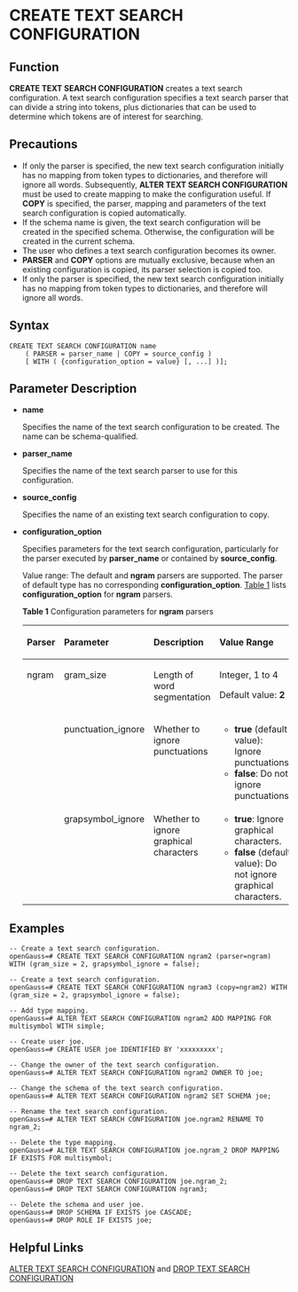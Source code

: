 # CREATE TEXT SEARCH CONFIGURATION<a name="EN-US_TOPIC_0289900950"></a>

## Function<a name="en-us_topic_0283137399_en-us_topic_0237122121_en-us_topic_0059777835_s0e4d513f4465404abcdfaf94e7cbef18"></a>

**CREATE TEXT SEARCH CONFIGURATION**  creates a text search configuration. A text search configuration specifies a text search parser that can divide a string into tokens, plus dictionaries that can be used to determine which tokens are of interest for searching. 

## Precautions<a name="en-us_topic_0283137399_en-us_topic_0237122121_en-us_topic_0059777835_s212243b97a3c488d925beb43fba7c01a"></a>

-   If only the parser is specified, the new text search configuration initially has no mapping from token types to dictionaries, and therefore will ignore all words. Subsequently,  **ALTER TEXT SEARCH CONFIGURATION**  must be used to create mapping to make the configuration useful. If  **COPY**  is specified, the parser, mapping and parameters of the text search configuration is copied automatically.
-   If the schema name is given, the text search configuration will be created in the specified schema. Otherwise, the configuration will be created in the current schema.
-   The user who defines a text search configuration becomes its owner.
-   **PARSER**  and  **COPY**  options are mutually exclusive, because when an existing configuration is copied, its parser selection is copied too. 
-   If only the parser is specified, the new text search configuration initially has no mapping from token types to dictionaries, and therefore will ignore all words.

## Syntax<a name="en-us_topic_0283137399_en-us_topic_0237122121_en-us_topic_0059777835_sebcad83e099e46b0ba586829e634d144"></a>

```
CREATE TEXT SEARCH CONFIGURATION name 
    ( PARSER = parser_name | COPY = source_config )
    [ WITH ( {configuration_option = value} [, ...] )];
```

## Parameter Description<a name="en-us_topic_0283137399_en-us_topic_0237122121_en-us_topic_0059777835_s3935d7de401a4ccd97361e7b2b485805"></a>

-   **name**

    Specifies the name of the text search configuration to be created. The name can be schema-qualified.

-   **parser\_name**

    Specifies the name of the text search parser to use for this configuration. 

-   **source\_config**

    Specifies the name of an existing text search configuration to copy. 

-   **configuration\_option**

    Specifies parameters for the text search configuration, particularly for the parser executed by  **parser\_name**  or contained by  **source\_config**.

    Value range: The default and  **ngram**  parsers are supported. The parser of default type has no corresponding  **configuration\_option**.  [Table 1](#en-us_topic_0283137399_en-us_topic_0237122121_en-us_topic_0059777835_t0d301ca84e1a4c16ae8bead85aa1a8c3)  lists  **configuration\_option**  for  **ngram**  parsers.

    **Table  1**  Configuration parameters for  **ngram**  parsers

    <a name="en-us_topic_0283137399_en-us_topic_0237122121_en-us_topic_0059777835_t0d301ca84e1a4c16ae8bead85aa1a8c3"></a>
    <table><thead align="left"><tr id="en-us_topic_0283137399_en-us_topic_0237122121_en-us_topic_0059777835_r7358f91c6a344d3c925a1e9a3131e90c"><th class="cellrowborder" valign="top" width="10.45%" id="mcps1.2.5.1.1"><p id="en-us_topic_0283137399_en-us_topic_0237122121_en-us_topic_0059777835_a70d80fceef2a43678a68d9d726b1e201"><a name="en-us_topic_0283137399_en-us_topic_0237122121_en-us_topic_0059777835_a70d80fceef2a43678a68d9d726b1e201"></a><a name="en-us_topic_0283137399_en-us_topic_0237122121_en-us_topic_0059777835_a70d80fceef2a43678a68d9d726b1e201"></a>Parser</p>
    </th>
    <th class="cellrowborder" valign="top" width="15.47%" id="mcps1.2.5.1.2"><p id="en-us_topic_0283137399_en-us_topic_0237122121_en-us_topic_0059777835_a2f34f4c0334d454184a3435283061072"><a name="en-us_topic_0283137399_en-us_topic_0237122121_en-us_topic_0059777835_a2f34f4c0334d454184a3435283061072"></a><a name="en-us_topic_0283137399_en-us_topic_0237122121_en-us_topic_0059777835_a2f34f4c0334d454184a3435283061072"></a>Parameter</p>
    </th>
    <th class="cellrowborder" valign="top" width="37.72%" id="mcps1.2.5.1.3"><p id="en-us_topic_0283137399_en-us_topic_0237122121_en-us_topic_0059777835_a9df03cd737914aa88ecf89d869f7bec2"><a name="en-us_topic_0283137399_en-us_topic_0237122121_en-us_topic_0059777835_a9df03cd737914aa88ecf89d869f7bec2"></a><a name="en-us_topic_0283137399_en-us_topic_0237122121_en-us_topic_0059777835_a9df03cd737914aa88ecf89d869f7bec2"></a>Description</p>
    </th>
    <th class="cellrowborder" valign="top" width="36.36%" id="mcps1.2.5.1.4"><p id="en-us_topic_0283137399_en-us_topic_0237122121_en-us_topic_0059777835_ac55de7ecda5d42bc92dec9a7d12cf07f"><a name="en-us_topic_0283137399_en-us_topic_0237122121_en-us_topic_0059777835_ac55de7ecda5d42bc92dec9a7d12cf07f"></a><a name="en-us_topic_0283137399_en-us_topic_0237122121_en-us_topic_0059777835_ac55de7ecda5d42bc92dec9a7d12cf07f"></a>Value Range</p>
    </th>
    </tr>
    </thead>
    <tbody><tr id="en-us_topic_0283137399_en-us_topic_0237122121_en-us_topic_0059777835_r70279f6e42874432aea8dc060ef14816"><td class="cellrowborder" rowspan="3" valign="top" width="10.45%" headers="mcps1.2.5.1.1 "><p id="en-us_topic_0283137399_en-us_topic_0237122121_en-us_topic_0059777835_en-us_topic_0058965729_p796264012457"><a name="en-us_topic_0283137399_en-us_topic_0237122121_en-us_topic_0059777835_en-us_topic_0058965729_p796264012457"></a><a name="en-us_topic_0283137399_en-us_topic_0237122121_en-us_topic_0059777835_en-us_topic_0058965729_p796264012457"></a>ngram</p>
    </td>
    <td class="cellrowborder" valign="top" width="15.47%" headers="mcps1.2.5.1.2 "><p id="en-us_topic_0283137399_en-us_topic_0237122121_en-us_topic_0059777835_a88aacea507174f06908cbceb9ee662f7"><a name="en-us_topic_0283137399_en-us_topic_0237122121_en-us_topic_0059777835_a88aacea507174f06908cbceb9ee662f7"></a><a name="en-us_topic_0283137399_en-us_topic_0237122121_en-us_topic_0059777835_a88aacea507174f06908cbceb9ee662f7"></a>gram_size</p>
    </td>
    <td class="cellrowborder" valign="top" width="37.72%" headers="mcps1.2.5.1.3 "><p id="en-us_topic_0283137399_en-us_topic_0237122121_en-us_topic_0059777835_a6837bb5d15cb4e54984b7a899d208f88"><a name="en-us_topic_0283137399_en-us_topic_0237122121_en-us_topic_0059777835_a6837bb5d15cb4e54984b7a899d208f88"></a><a name="en-us_topic_0283137399_en-us_topic_0237122121_en-us_topic_0059777835_a6837bb5d15cb4e54984b7a899d208f88"></a>Length of word segmentation</p>
    </td>
    <td class="cellrowborder" valign="top" width="36.36%" headers="mcps1.2.5.1.4 "><p id="en-us_topic_0283137399_en-us_topic_0237122121_en-us_topic_0059777835_a66cb45cb1b524d90acbaf6e014833738"><a name="en-us_topic_0283137399_en-us_topic_0237122121_en-us_topic_0059777835_a66cb45cb1b524d90acbaf6e014833738"></a><a name="en-us_topic_0283137399_en-us_topic_0237122121_en-us_topic_0059777835_a66cb45cb1b524d90acbaf6e014833738"></a>Integer, 1 to 4</p>
    <p id="en-us_topic_0283137399_en-us_topic_0237122121_en-us_topic_0059777835_a97173f63b7b74ab5911fad954606068e"><a name="en-us_topic_0283137399_en-us_topic_0237122121_en-us_topic_0059777835_a97173f63b7b74ab5911fad954606068e"></a><a name="en-us_topic_0283137399_en-us_topic_0237122121_en-us_topic_0059777835_a97173f63b7b74ab5911fad954606068e"></a>Default value: <strong>2</strong></p>
    </td>
    </tr>
    <tr id="en-us_topic_0283137399_en-us_topic_0237122121_en-us_topic_0059777835_rab1926ed9433488b96d36ae2bbedd319"><td class="cellrowborder" valign="top" headers="mcps1.2.5.1.1 "><p id="en-us_topic_0283137399_en-us_topic_0237122121_en-us_topic_0059777835_a077d45984066428eab0ac28303b22c9c"><a name="en-us_topic_0283137399_en-us_topic_0237122121_en-us_topic_0059777835_a077d45984066428eab0ac28303b22c9c"></a><a name="en-us_topic_0283137399_en-us_topic_0237122121_en-us_topic_0059777835_a077d45984066428eab0ac28303b22c9c"></a>punctuation_ignore</p>
    </td>
    <td class="cellrowborder" valign="top" headers="mcps1.2.5.1.2 "><p id="en-us_topic_0283137399_en-us_topic_0237122121_en-us_topic_0059777835_af3284706279547098a0e2b1bc36b9d83"><a name="en-us_topic_0283137399_en-us_topic_0237122121_en-us_topic_0059777835_af3284706279547098a0e2b1bc36b9d83"></a><a name="en-us_topic_0283137399_en-us_topic_0237122121_en-us_topic_0059777835_af3284706279547098a0e2b1bc36b9d83"></a>Whether to ignore punctuations</p>
    </td>
    <td class="cellrowborder" valign="top" headers="mcps1.2.5.1.3 "><a name="en-us_topic_0283137399_en-us_topic_0237122121_en-us_topic_0059777835_u7626c646b9b64783a2c393bcf568bad6"></a><a name="en-us_topic_0283137399_en-us_topic_0237122121_en-us_topic_0059777835_u7626c646b9b64783a2c393bcf568bad6"></a><ul id="en-us_topic_0283137399_en-us_topic_0237122121_en-us_topic_0059777835_u7626c646b9b64783a2c393bcf568bad6"><li><strong>true</strong> (default value): Ignore punctuations.</li><li><strong>false</strong>: Do not ignore punctuations.</li></ul>
    </td>
    </tr>
    <tr id="en-us_topic_0283137399_en-us_topic_0237122121_en-us_topic_0059777835_r21a0acec3b1d4f209222ce6cb5c5bd77"><td class="cellrowborder" valign="top" headers="mcps1.2.5.1.1 "><p id="en-us_topic_0283137399_en-us_topic_0237122121_en-us_topic_0059777835_a5fc3519aee8043039ee6609a557a3230"><a name="en-us_topic_0283137399_en-us_topic_0237122121_en-us_topic_0059777835_a5fc3519aee8043039ee6609a557a3230"></a><a name="en-us_topic_0283137399_en-us_topic_0237122121_en-us_topic_0059777835_a5fc3519aee8043039ee6609a557a3230"></a>grapsymbol_ignore</p>
    </td>
    <td class="cellrowborder" valign="top" headers="mcps1.2.5.1.2 "><p id="en-us_topic_0283137399_en-us_topic_0237122121_en-us_topic_0059777835_aea2627ca36d543049f7b51963cbbe547"><a name="en-us_topic_0283137399_en-us_topic_0237122121_en-us_topic_0059777835_aea2627ca36d543049f7b51963cbbe547"></a><a name="en-us_topic_0283137399_en-us_topic_0237122121_en-us_topic_0059777835_aea2627ca36d543049f7b51963cbbe547"></a>Whether to ignore graphical characters</p>
    </td>
    <td class="cellrowborder" valign="top" headers="mcps1.2.5.1.3 "><a name="en-us_topic_0283137399_en-us_topic_0237122121_en-us_topic_0059777835_u7ae471a522694b5d996126575b808f03"></a><a name="en-us_topic_0283137399_en-us_topic_0237122121_en-us_topic_0059777835_u7ae471a522694b5d996126575b808f03"></a><ul id="en-us_topic_0283137399_en-us_topic_0237122121_en-us_topic_0059777835_u7ae471a522694b5d996126575b808f03"><li><strong>true</strong>: Ignore graphical characters.</li><li><strong>false</strong> (default value): Do not ignore graphical characters.</li></ul>
    </td>
    </tr>
    </tbody>
    </table>


## Examples<a name="en-us_topic_0283137399_en-us_topic_0237122121_en-us_topic_0059777835_sc3a4aef5c0c0420eaf5a2e67097004a2"></a>

```
-- Create a text search configuration.
openGauss=# CREATE TEXT SEARCH CONFIGURATION ngram2 (parser=ngram) WITH (gram_size = 2, grapsymbol_ignore = false);

-- Create a text search configuration.
openGauss=# CREATE TEXT SEARCH CONFIGURATION ngram3 (copy=ngram2) WITH (gram_size = 2, grapsymbol_ignore = false);

-- Add type mapping.
openGauss=# ALTER TEXT SEARCH CONFIGURATION ngram2 ADD MAPPING FOR multisymbol WITH simple;

-- Create user joe.
openGauss=# CREATE USER joe IDENTIFIED BY 'xxxxxxxxx';

-- Change the owner of the text search configuration.
openGauss=# ALTER TEXT SEARCH CONFIGURATION ngram2 OWNER TO joe;

-- Change the schema of the text search configuration.
openGauss=# ALTER TEXT SEARCH CONFIGURATION ngram2 SET SCHEMA joe;

-- Rename the text search configuration.
openGauss=# ALTER TEXT SEARCH CONFIGURATION joe.ngram2 RENAME TO ngram_2;

-- Delete the type mapping.
openGauss=# ALTER TEXT SEARCH CONFIGURATION joe.ngram_2 DROP MAPPING IF EXISTS FOR multisymbol;

-- Delete the text search configuration.
openGauss=# DROP TEXT SEARCH CONFIGURATION joe.ngram_2;
openGauss=# DROP TEXT SEARCH CONFIGURATION ngram3;

-- Delete the schema and user joe.
openGauss=# DROP SCHEMA IF EXISTS joe CASCADE;
openGauss=# DROP ROLE IF EXISTS joe;
```

## Helpful Links<a name="en-us_topic_0283137399_en-us_topic_0237122121_en-us_topic_0059777835_s0205fc5b18e94f51af91402258be4747"></a>

[ALTER TEXT SEARCH CONFIGURATION](alter-text-search-configuration.md)  and  [DROP TEXT SEARCH CONFIGURATION](drop-text-search-configuration.md)

